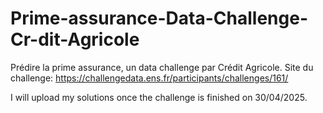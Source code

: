 # Prime-assurance-Data-Challenge-Cr-dit-Agricole
Prédire la prime assurance, un data challenge par Crédit Agricole.
Site du challenge: https://challengedata.ens.fr/participants/challenges/161/


I will upload my solutions once the challenge is finished on 30/04/2025.
